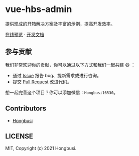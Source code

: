 # vue-hbs-admin

提供现成的开箱解决方案及丰富的示例，提高开发效率。

[在线预览](https://vue-hbs-admin.netlify.app) · [开发文档](https://hongbusi.github.io/vue-hbs-admin)

## 参与贡献

我们非常欢迎你的贡献，你可以通过以下方式和我们一起共建 😄 ：

- 通过 [Issue](https://github.com/Hongbusi/vue-hbs-admin/issues) 报告 bug、提新需求或进行咨询。
- 提交 [Pull Request](https://github.com/Hongbusi/vue-hbs-admin/pulls) 改进代码。

想一起完善这个项目？你可以添加微信：`Hongbusi16530`。

## Contributors

- [Hongbusi](https://github.com/Hongbusi)

## LICENSE

MIT, Copyright (c) 2021 Hongbusi.
